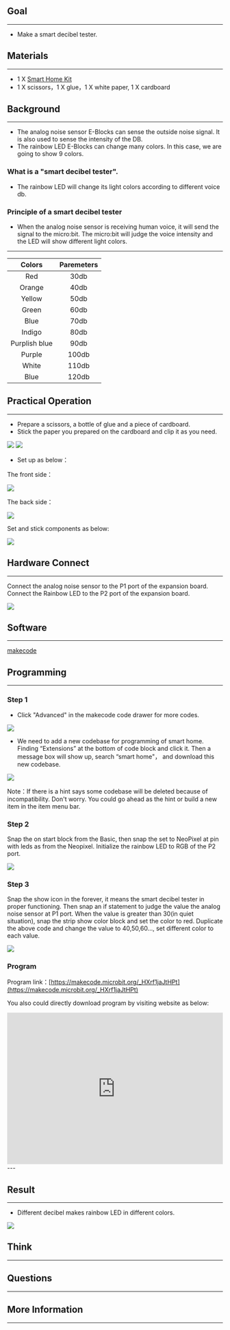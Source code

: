 ## Goal
---

- Make a smart decibel tester.

## Materials
---

- 1 X [Smart Home Kit](https://www.elecfreaks.com/estore/elecfreaks-micro-bit-smart-home-kit-with-micro-bit-board.html)
- 1 X scissors，1 X glue，1 X white paper, 1 X cardboard

## Background
---

- The analog noise sensor E-Blocks can sense the outside noise signal. It is also used to sense the intensity of the DB.
- The rainbow LED E-Blocks can change many colors. In this case, we are going to show 9 colors.

### What is a "smart decibel tester". 

- The rainbow LED will change its light colors according to different voice db.

### Principle of a smart decibel tester

- When the analog noise sensor is receiving human voice, it will send the signal to the micro:bit. The micro:bit will judge the voice intensity and the LED will show different light colors. 

---
Colors | Paremeters 
:-: | :-: 
Red|30db
Orange|40db
Yellow|50db
Green|60db
Blue|70db
Indigo|80db
Purplish blue|90db
Purple|100db
White|110db
Blue|120db

## Practical Operation
---

- Prepare a scissors, a bottle of glue and a piece of cardboard.
- Stick the paper you prepared on the cardboard and clip it as you need.

![](https://i.imgur.com/iNQDeE5.jpg)
![](https://i.imgur.com/lPcTNho.jpg)

- Set up as below：

The front side：

![](https://i.imgur.com/DU35Etf.jpg)


The back side：

![](https://i.imgur.com/T9ucg1r.jpg)

Set and stick components as below:

![](https://i.imgur.com/MMB2HnH.jpg)


## Hardware Connect
---
Connect the analog noise sensor to the P1 port of the expansion board.
Connect the Rainbow LED to the P2 port of the expansion board.

![](https://i.imgur.com/O4eOdnZ.jpg)

## Software
---
[makecode](https://makecode.microbit.org/#)
 

## Programming
---
### Step 1

- Click "Advanced" in the makecode code drawer for more codes.

![](https://i.imgur.com/2qCyzQ7.png)

- We need to add a new codebase for programming of smart home. Finding “Extensions” at the bottom of code block and click it. Then a message box will show up, search “smart home"， and download this new codebase.

![](https://i.imgur.com/OY706rv.png)

Note：If there is a hint says some codebase will be deleted because of incompatibility. Don't worry. You could go ahead as the hint or build a new item in the item menu bar.

### Step 2

Snap the on start block from the Basic, then snap the set to NeoPixel at pin with leds as from the Neopixel. Initialize the rainbow LED to RGB of the P2 port.

![](https://i.imgur.com/1912tDD.png)

### Step 3

Snap the show icon in the forever, it means the smart decibel tester in proper functioning.
Then snap an if statement to judge the value the analog noise sensor at P1 port.
When the value is greater than 30(in quiet situation), snap the strip show color block and set the color to red.
Duplicate the above code and change the value to 40,50,60..., set different color to each value.

![](https://i.imgur.com/EdCZok5.png)



### Program

Program link：[https://makecode.microbit.org/_HXrf1jaJtHPt](https://makecode.microbit.org/_HXrf1jaJtHPt)

You also could directly download program by visiting website as below:

<div style="position:relative;height:0;padding-bottom:70%;overflow:hidden;"><iframe style="position:absolute;top:0;left:0;width:100%;height:100%;" src="https://makecode.microbit.org/#pub:_HXrf1jaJtHPt" frameborder="0" sandbox="allow-popups allow-forms allow-scripts allow-same-origin"></iframe></div>  
---

## Result
---

- Different decibel makes rainbow LED in different colors.

![](https://i.imgur.com/q2sED7W.gif)

## Think
---



## Questions
---


## More Information 
---

